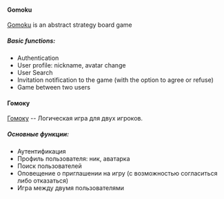 #### Gomoku
[Gomoku](https://en.wikipedia.org/wiki/Gomoku) is an abstract strategy board game
##### Basic functions:
- Authentication
- User profile: nickname, avatar change
- User Search
- Invitation notification to the game (with the option to agree or refuse)
- Game between two users


#### Гомоку
[Гомоку](https://ru.wikipedia.org/wiki/Гомоку) -- Логическая игра для двух игроков.
##### Основные функции:
- Аутентификация
- Профиль пользователя: ник, аватарка
- Поиск пользователей
- Оповещение о приглашении на игру (с возможностью согласиться либо отказаться)
- Игра между двумя пользователями
